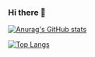### Hi there 👋
[![Anurag's GitHub stats](https://github-readme-stats.vercel.app/api?username=DiegoMontano2705&theme=dark&show_icons=true)](https://github.com/anuraghazra/github-readme-stats)

[![Top Langs](https://github-readme-stats.vercel.app/api/top-langs/?username=DiegoMontano2705&theme=dark&show_icons=true&layout=compact)](https://github.com/anuraghazra/github-readme-stats)


<!--
**DiegoMontano2705/DiegoMontano2705** is a ✨ _special_ ✨ repository because its `README.md` (this file) appears on your GitHub profile.

Here are some ideas to get you started:

- 🔭 I’m currently working on ...
- 🌱 I’m currently learning ...
- 👯 I’m looking to collaborate on ...
- 🤔 I’m looking for help with ...
- 💬 Ask me about ...
- 📫 How to reach me: ...
- 😄 Pronouns: ...
- ⚡ Fun fact: ...
-->

